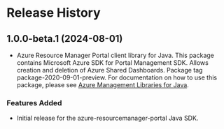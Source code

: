 # Release History

## 1.0.0-beta.1 (2024-08-01)

- Azure Resource Manager Portal client library for Java. This package contains Microsoft Azure SDK for Portal Management SDK. Allows creation and deletion of Azure Shared Dashboards. Package tag package-2020-09-01-preview. For documentation on how to use this package, please see [Azure Management Libraries for Java](https://aka.ms/azsdk/java/mgmt).
### Features Added

- Initial release for the azure-resourcemanager-portal Java SDK.
